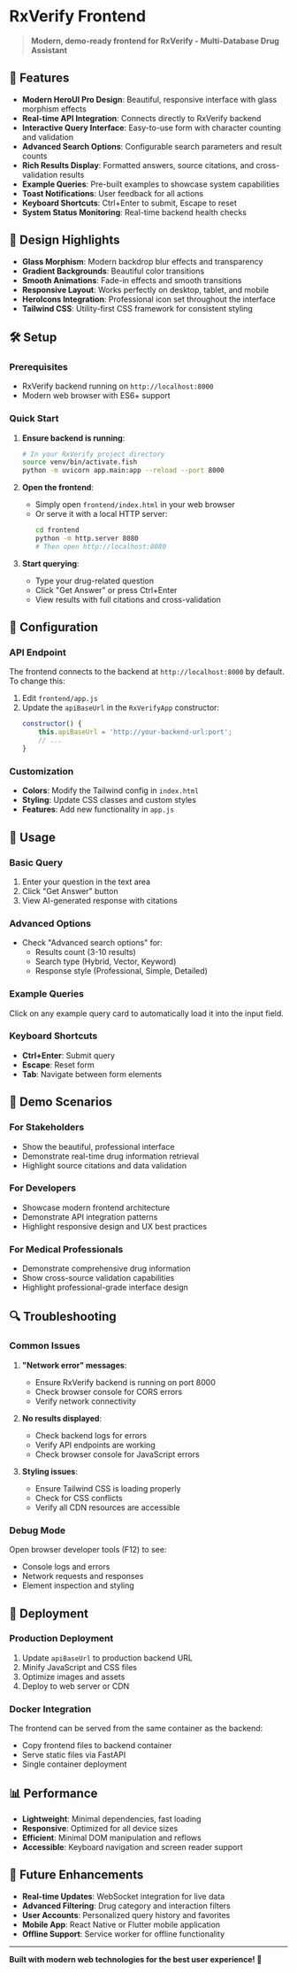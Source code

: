 # RxVerify Frontend

> **Modern, demo-ready frontend for RxVerify - Multi-Database Drug Assistant**

## 🚀 **Features**

- **Modern HeroUI Pro Design**: Beautiful, responsive interface with glass morphism effects
- **Real-time API Integration**: Connects directly to RxVerify backend
- **Interactive Query Interface**: Easy-to-use form with character counting and validation
- **Advanced Search Options**: Configurable search parameters and result counts
- **Rich Results Display**: Formatted answers, source citations, and cross-validation results
- **Example Queries**: Pre-built examples to showcase system capabilities
- **Toast Notifications**: User feedback for all actions
- **Keyboard Shortcuts**: Ctrl+Enter to submit, Escape to reset
- **System Status Monitoring**: Real-time backend health checks

## 🎨 **Design Highlights**

- **Glass Morphism**: Modern backdrop blur effects and transparency
- **Gradient Backgrounds**: Beautiful color transitions
- **Smooth Animations**: Fade-in effects and smooth transitions
- **Responsive Layout**: Works perfectly on desktop, tablet, and mobile
- **HeroIcons Integration**: Professional icon set throughout the interface
- **Tailwind CSS**: Utility-first CSS framework for consistent styling

## 🛠️ **Setup**

### **Prerequisites**
- RxVerify backend running on `http://localhost:8000`
- Modern web browser with ES6+ support

### **Quick Start**

1. **Ensure backend is running**:
   ```bash
   # In your RxVerify project directory
   source venv/bin/activate.fish
   python -m uvicorn app.main:app --reload --port 8000
   ```

2. **Open the frontend**:
   - Simply open `frontend/index.html` in your web browser
   - Or serve it with a local HTTP server:
     ```bash
     cd frontend
     python -m http.server 8080
     # Then open http://localhost:8080
     ```

3. **Start querying**:
   - Type your drug-related question
   - Click "Get Answer" or press Ctrl+Enter
   - View results with full citations and cross-validation

## 🔧 **Configuration**

### **API Endpoint**
The frontend connects to the backend at `http://localhost:8000` by default. To change this:

1. Edit `frontend/app.js`
2. Update the `apiBaseUrl` in the `RxVerifyApp` constructor:
   ```javascript
   constructor() {
       this.apiBaseUrl = 'http://your-backend-url:port';
       // ...
   }
   ```

### **Customization**
- **Colors**: Modify the Tailwind config in `index.html`
- **Styling**: Update CSS classes and custom styles
- **Features**: Add new functionality in `app.js`

## 📱 **Usage**

### **Basic Query**
1. Enter your question in the text area
2. Click "Get Answer" button
3. View AI-generated response with citations

### **Advanced Options**
- Check "Advanced search options" for:
  - Results count (3-10 results)
  - Search type (Hybrid, Vector, Keyword)
  - Response style (Professional, Simple, Detailed)

### **Example Queries**
Click on any example query card to automatically load it into the input field.

### **Keyboard Shortcuts**
- **Ctrl+Enter**: Submit query
- **Escape**: Reset form
- **Tab**: Navigate between form elements

## 🎯 **Demo Scenarios**

### **For Stakeholders**
- Show the beautiful, professional interface
- Demonstrate real-time drug information retrieval
- Highlight source citations and data validation

### **For Developers**
- Showcase modern frontend architecture
- Demonstrate API integration patterns
- Highlight responsive design and UX best practices

### **For Medical Professionals**
- Demonstrate comprehensive drug information
- Show cross-source validation capabilities
- Highlight professional-grade interface design

## 🔍 **Troubleshooting**

### **Common Issues**

1. **"Network error" messages**:
   - Ensure RxVerify backend is running on port 8000
   - Check browser console for CORS errors
   - Verify network connectivity

2. **No results displayed**:
   - Check backend logs for errors
   - Verify API endpoints are working
   - Check browser console for JavaScript errors

3. **Styling issues**:
   - Ensure Tailwind CSS is loading properly
   - Check for CSS conflicts
   - Verify all CDN resources are accessible

### **Debug Mode**
Open browser developer tools (F12) to see:
- Console logs and errors
- Network requests and responses
- Element inspection and styling

## 🚀 **Deployment**

### **Production Deployment**
1. Update `apiBaseUrl` to production backend URL
2. Minify JavaScript and CSS files
3. Optimize images and assets
4. Deploy to web server or CDN

### **Docker Integration**
The frontend can be served from the same container as the backend:
- Copy frontend files to backend container
- Serve static files via FastAPI
- Single container deployment

## 📊 **Performance**

- **Lightweight**: Minimal dependencies, fast loading
- **Responsive**: Optimized for all device sizes
- **Efficient**: Minimal DOM manipulation and reflows
- **Accessible**: Keyboard navigation and screen reader support

## 🔮 **Future Enhancements**

- **Real-time Updates**: WebSocket integration for live data
- **Advanced Filtering**: Drug category and interaction filters
- **User Accounts**: Personalized query history and favorites
- **Mobile App**: React Native or Flutter mobile application
- **Offline Support**: Service worker for offline functionality

---

**Built with modern web technologies for the best user experience! 🎉**
